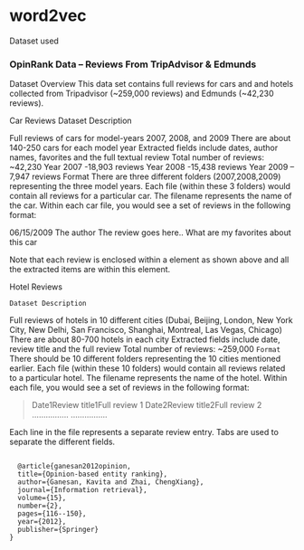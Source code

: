 # word2vec

Dataset used

### OpinRank Data – Reviews From TripAdvisor & Edmunds
 

Dataset Overview
This data set contains full reviews for cars and and hotels collected from Tripadvisor (~259,000 reviews) and Edmunds (~42,230 reviews).

Car Reviews
Dataset Description

Full reviews of cars for model-years 2007, 2008, and 2009
There are about 140-250 cars for each model year
Extracted fields include dates, author names, favorites and the full textual review
Total number of reviews: ~42,230
Year 2007 -18,903 reviews
Year 2008 -15,438 reviews
Year 2009 – 7,947 reviews
Format
There are three different folders (2007,2008,2009) representing the three model years. Each file (within these 3 folders) would contain all reviews for a particular car. The filename represents the name of the car. Within each car file, you would see a set of reviews in the following format:

<DOC>
<DATE>06/15/2009</DATE>
<AUTHOR>The author</AUTHOR>
<TEXT>The review goes here..</TEXT>
<FAVORITE>What are my favorites about this car</FAVORITE>
</DOC>

Note that each review is enclosed within a element as shown above and all the extracted items are within this element.

Hotel Reviews

``Dataset Description``

Full reviews of hotels in 10 different cities (Dubai, Beijing, London, New York City, New Delhi, San Francisco, Shanghai, Montreal, Las Vegas, Chicago)
There are about 80-700 hotels in each city
Extracted fields include date, review title and the full review
Total number of reviews: ~259,000
``Format``
There should be 10 different folders representing the 10 cities mentioned earlier. Each file (within these 10 folders) would contain all reviews related to a particular hotel. The filename represents the name of the hotel. Within each file, you would see a set of reviews in the following format:

> Date1<tab>Review title1<tab>Full review 1
> Date2<tab>Review title2<tab>Full review 2
> …………….
> …………….

Each line in the file represents a separate review entry. Tabs are used to separate the  different fields.



```

  @article{ganesan2012opinion,
  title={Opinion-based entity ranking},
  author={Ganesan, Kavita and Zhai, ChengXiang},
  journal={Information retrieval},
  volume={15},
  number={2},
  pages={116--150},
  year={2012},
  publisher={Springer} 
}
```

